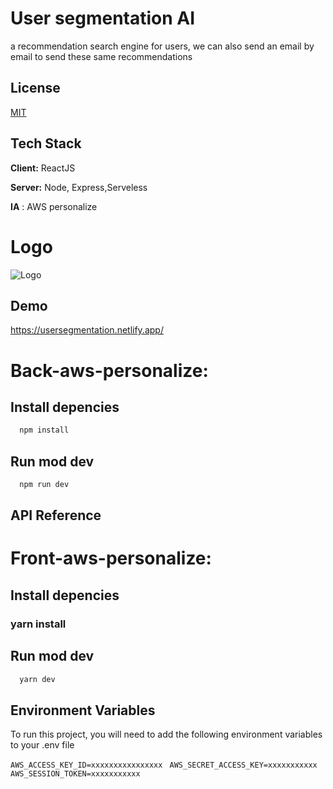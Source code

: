 
# User segmentation AI

a recommendation search engine for users, we can also send an email by email to send these same recommendations



## License

[MIT](https://choosealicense.com/licenses/mit/)


## Tech Stack

**Client:** ReactJS

**Server:** Node, Express,Serveless

**IA** : AWS personalize

# Logo
![Logo](https://test.storage.cebroker.com/CEBroker/c525891d-7a6e-4b68-9ed1-5022e7447c09)


## Demo

https://usersegmentation.netlify.app/



# Back-aws-personalize:

## Install depencies

```bash
  npm install
```
## Run mod dev

```bash
  npm run dev
```

## API Reference


# Front-aws-personalize:

## Install depencies

### yarn install

## Run mod dev

```bash
  yarn dev
```

## Environment Variables

To run this project, you will need to add the following environment variables to your .env file


`AWS_ACCESS_KEY_ID=xxxxxxxxxxxxxxxx
`
`AWS_SECRET_ACCESS_KEY=xxxxxxxxxxx`
`AWS_SESSION_TOKEN=xxxxxxxxxxx`


